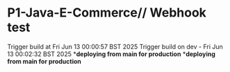 # P1-Java-E-Commerce// Webhook test
Trigger build at Fri Jun 13 00:00:57 BST 2025
Trigger build on dev - Fri Jun 13 00:02:32 BST 2025
*******deploying from main for production******
*******deploying from main for production******
